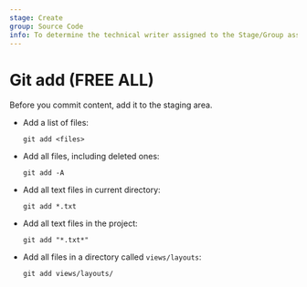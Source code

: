 ```yaml
---
stage: Create
group: Source Code
info: To determine the technical writer assigned to the Stage/Group associated with this page, see https://about.gitlab.com/handbook/product/ux/technical-writing/#assignments
---
```


# Git add **(FREE ALL)**

Before you commit content, add it to the staging area.

- Add a list of files:

  ```shell
  git add <files>
  ```

- Add all files, including deleted ones:

  ```shell
  git add -A
  ```

- Add all text files in current directory:

  ```shell
  git add *.txt
  ```

- Add all text files in the project:

  ```shell
  git add "*.txt*"
  ```

- Add all files in a directory called `views/layouts`:

  ```shell
  git add views/layouts/
  ```
